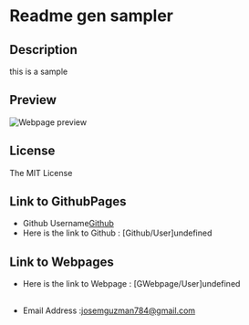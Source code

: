 # Readme gen sampler
## Description
this is a sample
    
## Preview
![Webpage preview]()
    
## License
The MIT License

## Link to GithubPages
* Github Username[Github](https://github.com/JMGuzman-784/)
* Here is the link to Github : [Github/User]undefined

## Link to Webpages
* Here is the link to Webpage : [GWebpage/User]undefined

##
* Email Address :<a href="mailto:josemguzman784@gmail.com">josemguzman784@gmail.com</a>

